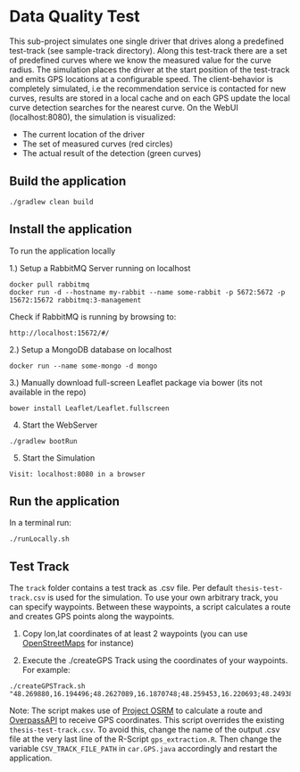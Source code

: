 # Data Quality Test
This sub-project simulates one single driver that drives along a predefined test-track (see sample-track directory).
Along this test-track there are a set of predefined curves where we know the measured value for the curve radius.
The simulation places the driver at the start position of the test-track and emits GPS locations at a configurable speed.
The client-behavior is completely simulated, i.e the recommendation service is contacted for new curves,
results are stored in a local cache and on each GPS update the local curve detection searches for the nearest curve.
On the WebUI (localhost:8080), the simulation is visualized:
- The current location of the driver
- The set of measured curves (red circles)
- The actual result of the detection (green curves)

## Build the application
```./gradlew clean build```

## Install the application
To run the application locally

1.) Setup a RabbitMQ Server running on localhost
```
docker pull rabbitmq
docker run -d --hostname my-rabbit --name some-rabbit -p 5672:5672 -p 15672:15672 rabbitmq:3-management
```

Check if RabbitMQ is running by browsing to:
```
http://localhost:15672/#/
```

2.) Setup a MongoDB database on localhost
```
docker run --name some-mongo -d mongo
```

3.) Manually download full-screen Leaflet package via bower (its not available in the repo)
```
bower install Leaflet/Leaflet.fullscreen
```

4. Start the WebServer
```
./gradlew bootRun
```

5. Start the Simulation
```
Visit: localhost:8080 in a browser
```

## Run the application
In a terminal run:
```
./runLocally.sh
```

## Test Track
The `track` folder contains a test track as .csv file.
Per default `thesis-test-track.csv` is used for the simulation.
To use your own arbitrary track, you can specify waypoints.
Between these waypoints, a script calculates a route and creates GPS points along the waypoints.

1) Copy lon,lat coordinates of at least 2 waypoints (you can use [OpenStreetMaps](https://www.openstreetmap.org) for instance)

2) Execute the ./createGPS Track using the coordinates of your waypoints. For example:
```
./createGPSTrack.sh "48.269880,16.194496;48.2627089,16.1870748;48.259453,16.220693;48.249388,16.240871"
```
Note: The script makes use of [Project OSRM](http://project-osrm.org/docs/v5.10.0/api/#route-service) to calculate a route and
      [OverpassAPI](https://wiki.openstreetmap.org/wiki/Overpass_API) to receive GPS coordinates. This script overrides the existing `thesis-test-track.csv`. 
To avoid this, change the name of the output .csv file at the very last line of the R-Script `gps_extraction.R`. 
Then change the variable `CSV_TRACK_FILE_PATH` in `car.GPS.java` accordingly and restart the application.





